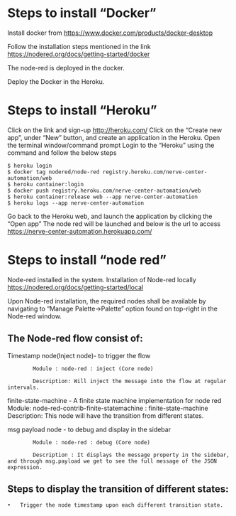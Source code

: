 # Steps to install “Docker”

Install docker from https://www.docker.com/products/docker-desktop

Follow the installation steps mentioned in the link https://nodered.org/docs/getting-started/docker

The node-red is deployed in the docker.

Deploy the Docker in the Heroku.
 
# Steps to install “Heroku”
Click on the link and sign-up http://heroku.com/
Click on the “Create new app”, under “New” button, and create an application in the Heroku.
Open the terminal window/command prompt
Login to the “Heroku” using the command and follow the below steps 

	$ heroku login
	$ docker tag nodered/node-red registry.heroku.com/nerve-center-automation/web
	$ heroku container:login
	$ docker push registry.heroku.com/nerve-center-automation/web
	$ heroku container:release web --app nerve-center-automation
	$ heroku logs --app nerve-center-automation

Go back to the Heroku web, and launch the application by clicking the “Open app”
The node red will be launched and below is the url to access 
https://nerve-center-automation.herokuapp.com/

# Steps to install “node red”
Node-red installed in the system. Installation of Node-red locally https://nodered.org/docs/getting-started/local

Upon Node-red installation, the required nodes shall be available by  navigating to “Manage Palette->Palette” option found on top-right in the Node-red window.

## The Node-red flow consist of:
Timestamp node(Inject node)- to trigger the flow

			Module : node-red : inject (Core node)

			Description: Will inject the message into the flow at regular intervals.

finite-state-machine - A finite state machine implementation for node red
	Module: node-red-contrib-finite-statemachine : finite-state-machine
	Description: This node will have the transition from different states.

msg payload node - to debug and display in the sidebar

			Module : node-red : debug (Core node)

			Description : It displays the message property in the sidebar, and through msg.payload we get to see the full message of the JSON expression.

## Steps to display the transition of different states:
	•	Trigger the node timestamp upon each different transition state.

